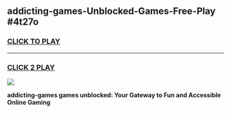 
## addicting-games-Unblocked-Games-Free-Play #4t27o
<h3>
<a href="https://us.freeplayer.one?title=addicting-games&ref=9M">CLICK TO PLAY</a></h3>
<hr>

<h3>
<a href="https://us.freeplayer.one?title=addicting-games&ref=9M">CLICK 2 PLAY</a>
  
</h3>

<a href="https://us.freeplayer.one?title=addicting-games&ref=9M"><img src="https://clearcache.store/games.png"></a>


**addicting-games games unblocked: Your Gateway to Fun and Accessible Online Gaming**
